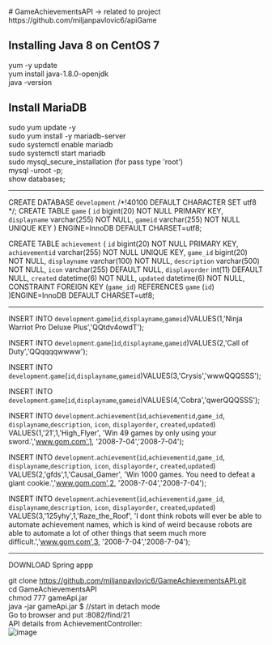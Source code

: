 <br />
# GameAchievementsAPI -> related to project https://github.com/miljanpavlovic6/apiGame <br />

Installing Java 8 on CentOS 7
--------------------------------------------------------------------------------------------------------------
yum -y update <br />
yum install java-1.8.0-openjdk <br />
java -version <br />

Install MariaDB
--------------------------------------------------------------------------------------------------------------
sudo yum update -y <br />
sudo yum install -y mariadb-server <br />
sudo systemctl enable mariadb <br />
sudo systemctl start mariadb <br />
sudo mysql_secure_installation (for pass type 'root') <br />
mysql -uroot -p; <br />
show databases; <br />

--------------------------------------------------------------------------------------------------------------
CREATE DATABASE `development` /*!40100 DEFAULT CHARACTER SET utf8 */; 
CREATE TABLE `game` (
  `id` bigint(20) NOT NULL PRIMARY KEY,
  `displayname` varchar(255) NOT NULL,
  `gameid` varchar(255) NOT NULL UNIQUE KEY
) ENGINE=InnoDB DEFAULT CHARSET=utf8; <br />

CREATE TABLE `achievement` (
  `id` bigint(20) NOT NULL PRIMARY KEY,
  `achievementid` varchar(255) NOT NULL UNIQUE KEY,
  `game_id` bigint(20) NOT NULL,
  `displayname` varchar(100) NOT NULL,
  `description` varchar(500) NOT NULL,
  `icon` varchar(255) DEFAULT NULL,
  `displayorder` int(11) DEFAULT NULL,
  `created` datetime(6) NOT NULL,
  `updated` datetime(6) NOT NULL,
  CONSTRAINT FOREIGN KEY (`game_id`) REFERENCES `game` (`id`)
)ENGINE=InnoDB DEFAULT CHARSET=utf8; <br />

--------------------------------------------------------------------------------------------------------------
INSERT INTO `development`.`game`(`id`,`displayname`,`gameid`)VALUES(1,'Ninja Warriot Pro Deluxe Plus','QQtdv4owdT'); <br />

INSERT INTO `development`.`game`(`id`,`displayname`,`gameid`)VALUES(2,'Call of Duty','QQqqqqwwww'); <br />

INSERT INTO `development`.`game`(`id`,`displayname`,`gameid`)VALUES(3,'Crysis','wwwQQQSSS'); <br />

INSERT INTO `development`.`game`(`id`,`displayname`,`gameid`)VALUES(4,'Cobra','qwerQQQSSS'); <br />

INSERT INTO `development`.`achievement`(`id`,`achievementid`,`game_id`, `displayname`,`description`, `icon`, `displayorder`, `created`,`updated`)
VALUES(1,'21',1,'High_Flyer', 'Win 49 games by only using your sword.','www.gom.com',1, '2008-7-04','2008-7-04'); <br />

INSERT INTO `development`.`achievement`(`id`,`achievementid`,`game_id`, `displayname`,`description`, `icon`, `displayorder`, `created`,`updated`)
VALUES(2,'gfds',1,'Causal_Gamer', 'Win 1000 games. You need to defeat a giant cookie.','www.gom.com',2, '2008-7-04','2008-7-04'); <br />

INSERT INTO `development`.`achievement`(`id`,`achievementid`,`game_id`, `displayname`,`description`, `icon`, `displayorder`, `created`,`updated`)
VALUES(3,'125yhy',1,'Raze_the_Roof', 'I dont think robots will ever be able to automate achievement names, which is kind of weird because robots are able to automate a lot of other things that seem much more difficult.','www.gom.com',3, '2008-7-04','2008-7-04'); <br />

--------------------------------------------------------------------------------------------------------------
DOWNLOAD Spring appp

git clone https://github.com/miljanpavlovic6/GameAchievementsAPI.git <br />
cd GameAchievementsAPI <br />
chmod 777 gameApi.jar <br />
java -jar gameApi.jar $ //start in detach mode <br />
Go to browser and put <ipaddress>:8082/find/21 <br />
  API details from AchievementController: <br />
  ![image](https://github.com/miljanpavlovic6/GameAchievementsAPI/assets/47641359/25b4698a-9744-4ac1-80b3-8c7490f86f85)

